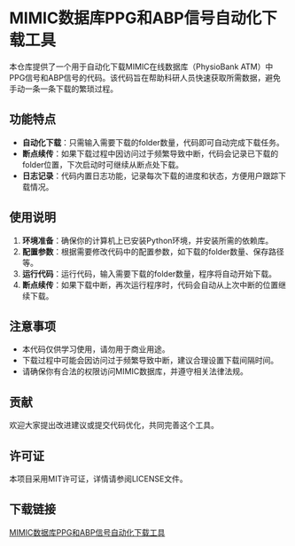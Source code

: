 # MIMIC数据库PPG和ABP信号自动化下载工具

本仓库提供了一个用于自动化下载MIMIC在线数据库（PhysioBank ATM）中PPG信号和ABP信号的代码。该代码旨在帮助科研人员快速获取所需数据，避免手动一条一条下载的繁琐过程。

## 功能特点

- **自动化下载**：只需输入需要下载的folder数量，代码即可自动完成下载任务。
- **断点续传**：如果下载过程中因访问过于频繁导致中断，代码会记录已下载的folder位置，下次启动时可继续从断点处下载。
- **日志记录**：代码内置日志功能，记录每次下载的进度和状态，方便用户跟踪下载情况。

## 使用说明

1. **环境准备**：确保你的计算机上已安装Python环境，并安装所需的依赖库。
2. **配置参数**：根据需要修改代码中的配置参数，如下载的folder数量、保存路径等。
3. **运行代码**：运行代码，输入需要下载的folder数量，程序将自动开始下载。
4. **断点续传**：如果下载中断，再次运行程序时，代码会自动从上次中断的位置继续下载。

## 注意事项

- 本代码仅供学习使用，请勿用于商业用途。
- 下载过程中可能会因访问过于频繁导致中断，建议合理设置下载间隔时间。
- 请确保你有合法的权限访问MIMIC数据库，并遵守相关法律法规。

## 贡献

欢迎大家提出改进建议或提交代码优化，共同完善这个工具。

## 许可证

本项目采用MIT许可证，详情请参阅LICENSE文件。

## 下载链接

[MIMIC数据库PPG和ABP信号自动化下载工具](https://pan.quark.cn/s/0d825d7cbfa4)